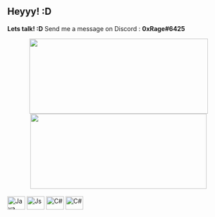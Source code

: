 ## Heyyy! :D

<b>Lets talk! :D</b> Send me a message on Discord : <b>0xRage#6425</b>

<div align="center">
  <a href="https://github.com/AfonsoBatista7">
  <img align="center" height="170em" width="405em" src="https://github-readme-stats.vercel.app/api?username=AfonsoBatista7&count_private=true&show_icons=true&theme=tokyonight&include_all_commits=true&hide_rank=true&custom_title=My GitHub Stats"/>
  <img align="center" height="170em" width="400em" src="https://github-readme-stats.vercel.app/api/top-langs/?username=AfonsoBatista7&layout=compact&theme=tokyonight&include_all_commits=true&count_private=true"/>
</div>
  
<div style="display: inline-block"><br>
  <img align="center" alt="Java" height="30" width="40" src="https://cdn.jsdelivr.net/gh/devicons/devicon/icons/java/java-original.svg">
  <img align="center" alt="Js" height="30" width="40" src="https://cdn.jsdelivr.net/gh/devicons/devicon/icons/javascript/javascript-original.svg">
  <img align="center" alt="C#" height="30" width="40" src="https://cdn.jsdelivr.net/gh/devicons/devicon/icons/csharp/csharp-original.svg">
  <img align="center" alt="C#" height="30" width="40" src="https://cdn.jsdelivr.net/gh/devicons/devicon/icons/html/html-original.svg">
</div>
